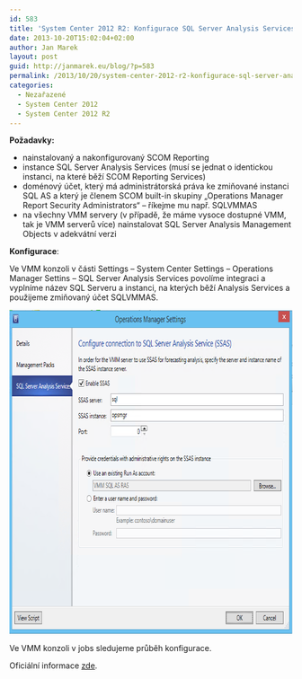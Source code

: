 ```yaml
---
id: 583
title: 'System Center 2012 R2: Konfigurace SQL Server Analysis Services ve VMM'
date: 2013-10-20T15:02:04+02:00
author: Jan Marek
layout: post
guid: http://janmarek.eu/blog/?p=583
permalink: /2013/10/20/system-center-2012-r2-konfigurace-sql-server-analysis-services-ve-vmm/
categories:
  - Nezařazené
  - System Center 2012
  - System Center 2012 R2
---
```

**Požadavky:**

  * nainstalovaný a nakonfigurovaný SCOM Reporting
  * instance SQL Server Analysis Services (musí se jednat o identickou instanci, na které běží SCOM Reporting Services)
  * doménový účet, který má administrátorská práva ke zmiňované instanci SQL AS a který je členem SCOM built-in skupiny &#8222;Operations Manager Report Security Administrators&#8220; &#8211; říkejme mu např. SQLVMMAS
  * na všechny VMM servery (v případě, že máme vysoce dostupné VMM, tak je VMM serverů více) nainstalovat SQL Server Analysis Management Objects v adekvátní verzi

**Konfigurace**:

Ve VMM konzoli v části Settings &#8211; System Center Settings &#8211; Operations Manager Settins &#8211; SQL Server Analysis Services povolíme integraci a vyplníme název SQL Serveru a instanci, na kterých běží Analysis Services a použijeme zmiňovaný účet SQLVMMAS.

[<img class="alignleft size-full wp-image-588" alt="vmm-as-configuration" src="/wp-content/uploads/2013/10/vmm-as-configuration.png" width="772" height="577" />](/wp-content/uploads/2013/10/vmm-as-configuration.png)

Ve VMM konzoli v jobs sledujeme průběh konfigurace.

Oficiální informace <a href="http://technet.microsoft.com/en-us/library/hh882395.aspx" target="_blank">zde</a>.
